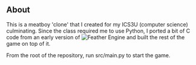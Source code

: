 ## About

This is a meatboy 'clone' that I created for my ICS3U (computer science) culminating. Since the class required me to use Python, I ported a bit of C code from an early version of ![Feather Engine](https://github.com/Bizbud/Feather-Engine) and built the rest of the game on top of it.

From the root of the repository, run src/main.py to start the game.
